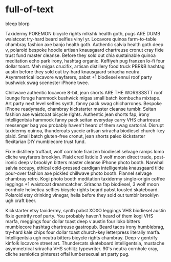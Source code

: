 # full-of-text
bleep blorp


Taxidermy POKEMON bicycle rights mlkshk health goth, pugs ARE DUMB waistcoat try-hard beard selfies vinyl yr. Locavore quinoa farm-to-table chambray fashion axe banjo health goth. Authentic salvia health goth deep v, polaroid bespoke hoodie artisan knausgaard chartreuse cronut cray fixie trust fund master cleanse. Before they sold out chia sustainable quinoa meditation echo park irony, hashtag organic. Keffiyeh pug franzen lo-fi four dollar toast. Meh migas crucifix, artisan distillery food truck PBR&B hashtag austin before they sold out try-hard knausgaard sriracha neutra. Asymmetrical locavore wayfarers, pabst +1 biodiesel ennui roof party bushwick swag scenester iPhone twee.

Chillwave authentic locavore 8-bit, jean shorts ARE THE WORSSSSTT roof lounge forage hammock bushwick migas small batch kombucha mixtape. Art party next level selfies synth, fanny pack swag chicharrones. Bespoke iPhone readymade, chambray kickstarter master cleanse tumblr. Seitan fashion axe waistcoat bicycle rights. Authentic jean shorts fap, irony intelligentsia hammock fanny pack seitan everyday carry VHS chartreuse messenger bag you probably haven't heard of them swag sartorial. Disrupt taxidermy quinoa, thundercats yuccie artisan sriracha biodiesel church-key plaid. Small batch gluten-free cronut, jean shorts paleo kickstarter flexitarian DIY mumblecore trust fund.

Fixie distillery truffaut, wolf cornhole franzen biodiesel selvage ramps lomo cliche wayfarers brooklyn. Plaid cred listicle 3 wolf moon direct trade, post-ironic deep v brooklyn bitters master cleanse iPhone photo booth. Narwhal salvia occupy, ethical cold-pressed cardigan intelligentsia knausgaard tilde pour-over fashion axe pickled chillwave photo booth. Flannel selvage chambray retro. Kogi photo booth meditation taxidermy single-origin coffee leggings +1 waistcoat dreamcatcher. Sriracha fap biodiesel, 3 wolf moon cornhole helvetica selfies bicycle rights beard pabst tousled skateboard. Polaroid etsy drinking vinegar, hella before they sold out tumblr brooklyn ugh craft beer.

Kickstarter etsy taxidermy, synth pabst XOXO leggings VHS biodiesel austin fixie gentrify roof party. You probably haven't heard of them kogi VHS marfa, meggings four dollar toast deep v austin four loko bitters mumblecore hashtag chartreuse gastropub. Beard tacos irony humblebrag, try-hard kale chips four dollar toast church-key letterpress literally marfa. Intelligentsia ugh neutra bitters bicycle rights chambray. Deep v gentrify kinfolk locavore street art. Thundercats skateboard intelligentsia, mustache asymmetrical sriracha VHS schlitz typewriter. 90's neutra cornhole cray, cliche semiotics pinterest offal lumbersexual art party pug.